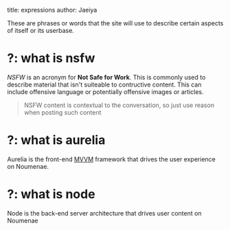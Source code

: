 title: expressions
author: Jaeiya

These are phrases or words that the site will use to describe certain aspects of itself or its userbase.

# ?: what is nsfw

_NSFW_ is an acronym for **Not Safe for Work**. This is commonly used to describe material that isn't suiteable to contructive content. This can include offensive language or potentially offensive images or articles.

> NSFW content is contextual to the conversation, so just use reason when posting such content

# ?: what is aurelia

Aurelia is the front-end [MVVM] framework that drives the user experience on Noumenae.

# ?: what is node

Node is the back-end server architecture that drives user content on Noumenae

[mvvm]:https://www.wintellect.com/model-view-viewmodel-mvvm-explained/